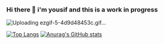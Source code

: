 ### Hi there 👋 i'm yousif and this is a work in progress 
![Uploading ezgif-5-4d9d48453c.gif…]()

<!--
**antidotee/antidotee** is a ✨ _special_ ✨ repository because its `README.md` (this file) appears on your GitHub profile.

Here are some ideas to get you started:

- 🔭 I’m currently working on ...
- 🌱 I’m currently learning ...
- 👯 I’m looking to collaborate on ...
- 🤔 I’m looking for help with ...
- 💬 Ask me about ...
- 📫 How to reach me: ...
- ⚡ Fun fact: ...
-->
[![Top Langs](https://github-readme-stats.vercel.app/api/top-langs/?username=antidotee&theme=tokyonight)](https://github.com/anuraghazra/github-readme-stats)
[![Anurag's GitHub stats](https://github-readme-stats.vercel.app/api?username=antidotee&count_private=trueshow_icons=true&theme=tokyonight)](https://github.com/anuraghazra/github-readme-stats)



